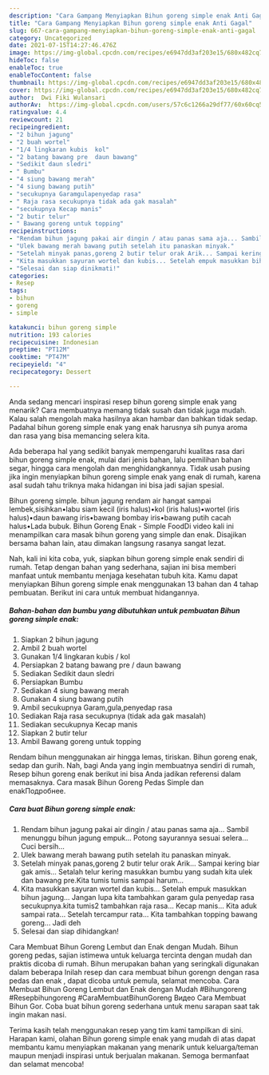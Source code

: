 ```yaml
---
description: "Cara Gampang Menyiapkan Bihun goreng simple enak Anti Gagal"
title: "Cara Gampang Menyiapkan Bihun goreng simple enak Anti Gagal"
slug: 667-cara-gampang-menyiapkan-bihun-goreng-simple-enak-anti-gagal
category: Uncategorized
date: 2021-07-15T14:27:46.476Z
image: https://img-global.cpcdn.com/recipes/e6947dd3af203e15/680x482cq70/bihun-goreng-simple-enak-foto-resep-utama.jpg
hideToc: false
enableToc: true
enableTocContent: false
thumbnail: https://img-global.cpcdn.com/recipes/e6947dd3af203e15/680x482cq70/bihun-goreng-simple-enak-foto-resep-utama.jpg
cover: https://img-global.cpcdn.com/recipes/e6947dd3af203e15/680x482cq70/bihun-goreng-simple-enak-foto-resep-utama.jpg
author:  Dwi Fiki Wulansari
authorAv:  https://img-global.cpcdn.com/users/57c6c1266a29df77/60x60cq50/avatar.jpg
ratingvalue: 4.4
reviewcount: 21
recipeingredient:
- "2 bihun jagung"
- "2 buah wortel"
- "1/4 lingkaran kubis  kol"
- "2 batang bawang pre  daun bawang"
- "Sedikit daun sledri"
- " Bumbu"
- "4 siung bawang merah"
- "4 siung bawang putih"
- "secukupnya Garamgulapenyedap rasa"
- " Raja rasa secukupnya tidak ada gak masalah"
- "secukupnya Kecap manis"
- "2 butir telur"
- " Bawang goreng untuk topping"
recipeinstructions:
- "Rendam bihun jagung pakai air dingin / atau panas sama aja... Sambil menunggu bihun jagung empuk... Potong sayurannya sesuai selera... Cuci bersih..."
- "Ulek bawang merah bawang putih setelah itu panaskan minyak."
- "Setelah minyak panas,goreng 2 butir telur orak Arik... Sampai kering biar gak amis... Setalah telur kering masukkan bumbu yang sudah kita ulek dan bawang pre.Kita tumis tumis sampai harum..."
- "Kita masukkan sayuran wortel dan kubis... Setelah empuk masukkan bihun jagung... Jangan lupa kita tambahkan garam gula penyedap rasa secukupnya.kita tumis2 tambahkan raja rasa... Kecap manis... Kita aduk sampai rata... Setelah tercampur rata... Kita tambahkan topping bawang goreng... Jadi deh"
- "Selesai dan siap dinikmati!"
categories:
- Resep
tags:
- bihun
- goreng
- simple

katakunci: bihun goreng simple 
nutrition: 193 calories
recipecuisine: Indonesian
preptime: "PT12M"
cooktime: "PT47M"
recipeyield: "4"
recipecategory: Dessert

---
```



Anda sedang mencari inspirasi resep bihun goreng simple enak yang menarik? Cara membuatnya memang tidak susah dan tidak juga mudah. Kalau salah mengolah maka hasilnya akan hambar dan bahkan tidak sedap. Padahal bihun goreng simple enak yang enak harusnya sih punya aroma dan rasa yang bisa memancing selera kita.


Ada beberapa hal yang sedikit banyak mempengaruhi kualitas rasa dari bihun goreng simple enak, mulai dari jenis bahan, lalu pemilihan bahan segar, hingga cara mengolah dan menghidangkannya. Tidak usah pusing jika ingin menyiapkan bihun goreng simple enak yang enak di rumah, karena asal sudah tahu triknya maka hidangan ini bisa jadi sajian spesial.

Bihun goreng simple. bihun jagung rendam air hangat sampai lembek,sisihkan•labu siam kecil (iris halus)•kol (iris halus)•wortel (iris halus)•daun bawang iris•bawang bombay iris•bawang putih cacah halus•Lada bubuk. Bihun Goreng Enak - Simple FoodDi video kali ini menampilkan cara masak bihun goreng yang simple dan enak. Disajikan bersama bahan lain, atau dimakan langsung rasanya sangat lezat.


Nah, kali ini kita coba, yuk, siapkan bihun goreng simple enak sendiri di rumah. Tetap dengan bahan yang sederhana, sajian ini bisa memberi manfaat untuk membantu menjaga kesehatan tubuh kita. Kamu dapat menyiapkan Bihun goreng simple enak menggunakan 13 bahan dan 4 tahap pembuatan. Berikut ini cara untuk membuat hidangannya.

<!--inarticleads1-->

##### Bahan-bahan dan bumbu yang dibutuhkan untuk pembuatan Bihun goreng simple enak:

1. Siapkan 2 bihun jagung
1. Ambil 2 buah wortel
1. Gunakan 1/4 lingkaran kubis / kol
1. Persiapkan 2 batang bawang pre / daun bawang
1. Sediakan Sedikit daun sledri
1. Persiapkan  Bumbu
1. Sediakan 4 siung bawang merah
1. Gunakan 4 siung bawang putih
1. Ambil secukupnya Garam,gula,penyedap rasa
1. Sediakan  Raja rasa secukupnya (tidak ada gak masalah)
1. Sediakan secukupnya Kecap manis
1. Siapkan 2 butir telur
1. Ambil  Bawang goreng untuk topping


Rendam bihun menggunakan air hingga lemas, tiriskan. Bihun goreng enak, sedap dan gurih. Nah, bagi Anda yang ingin membuatnya sendiri di rumah, Resep bihun goreng enak berikut ini bisa Anda jadikan referensi dalam memasaknya. Cara masak Bihun Goreng Pedas Simple dan enakПодробнее. 

<!--inarticleads2-->

##### Cara buat Bihun goreng simple enak:

1. Rendam bihun jagung pakai air dingin / atau panas sama aja... Sambil menunggu bihun jagung empuk... Potong sayurannya sesuai selera... Cuci bersih...
1. Ulek bawang merah bawang putih setelah itu panaskan minyak.
1. Setelah minyak panas,goreng 2 butir telur orak Arik... Sampai kering biar gak amis... Setalah telur kering masukkan bumbu yang sudah kita ulek dan bawang pre.Kita tumis tumis sampai harum...
1. Kita masukkan sayuran wortel dan kubis... Setelah empuk masukkan bihun jagung... Jangan lupa kita tambahkan garam gula penyedap rasa secukupnya.kita tumis2 tambahkan raja rasa... Kecap manis... Kita aduk sampai rata... Setelah tercampur rata... Kita tambahkan topping bawang goreng... Jadi deh
1. Selesai dan siap dihidangkan!

Cara Membuat Bihun Goreng Lembut dan Enak dengan Mudah. Bihun goreng pedas, sajian istimewa untuk keluarga tercinta dengan mudah dan praktis dicoba di rumah. Bihun merupakan bahan yang seringkali digunakan dalam beberapa Inilah resep dan cara membuat bihun gorengn dengan rasa pedas dan enak , dapat dicoba untuk pemula, selamat mencoba. Cara Membuat Bihun Goreng Lembut dan Enak dengan Mudah #Bihungoreng #Resepbihungoreng #CaraMembuatBihunGoreng Видео Cara Membuat Bihun Gor. Coba buat bihun goreng sederhana untuk menu sarapan saat tak ingin makan nasi. 

Terima kasih telah menggunakan resep yang tim kami tampilkan di sini. Harapan kami, olahan Bihun goreng simple enak yang mudah di atas dapat membantu kamu menyiapkan makanan yang menarik untuk keluarga/teman maupun menjadi inspirasi untuk berjualan makanan. Semoga bermanfaat dan selamat mencoba!
